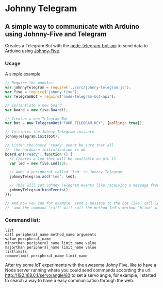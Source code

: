 # Johnny Telegram

## A simple way to communicate with Arduino using Johnny-Five and Telegram

Creates a Telegram Bot with the [node-telegram-bot-api](https://github.com/yagop/node-telegram-bot-api) to send data to Arduino using [Johnny-Five](https://github.com/rwaldron/johnny-five).

### Usage
A simple example

```javascript
// Require the modules
var johnnyTelegram = require('../src/johnny-telegram.js');
var five = require('johnny-five');
var TelegramBot = require('node-telegram-bot-api');

// Instantiate a new board
var board = new five.Board();

// Creates a new Telegram Bot
var bot = new TelegramBot('YOUR_TELEGRAM_KEY', {polling: true});

// Initiates the Johnny Telegram instance
johnnyTelegram.init(bot);

// Listen the board 'ready' event be sure that all 
//  the hardware initialization is ok 
board.on('ready', function () {
  // Creates a led that will be available on pin 13
  var led = new five.Led(13);

  // Adds a peripheral called 'led' to Johnny Telegram
  johnnyTelegram.add('led', led);

  // This will set Johnny Telegram events like receiving a message from Telegram
  johnnyTelegram.bindEvents();
});

// And now you can for example, send a message to the bot like 'call led blink 500'
//  and the command 'call' will call the method led's method 'blink' with 500 as parameter :)
```

### Command list:
  ```shell
  list
  call peripheral_name method_name arguments
  value peripheral_name
  minorthan peripheral_name limit_name value
  majorthan peripheral_name limit_name value
  listlimits
  removelimit peripheral_name limit_name
  ```
After try some IoT experiments with the awesome Johny Five, like to have a Node server running where you could send commands according the url: http://192.168.0.1/servo/angle/80 to set a servo angle, for example, I started to search a way to have a easy communication through the web.